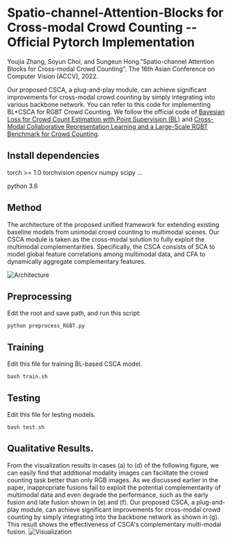 # Spatio-channel-Attention-Blocks for Cross-modal Crowd Counting -- Official Pytorch Implementation
Youjia Zhang, Soyun Choi, and Sungeun Hong."Spatio-channel Attention Blocks for Cross-modal Crowd Counting". The 16th Asian Conference on Computer Vision (ACCV), 2022.

Our proposed CSCA, a plug-and-play module, can achieve significant improvements for cross-modal crowd counting by simply integrating into various backbone network. You can refer to this code for implementing BL+CSCA for RGBT Crowd Counting. We follow the official code of [Bayesian Loss for Crowd Count Estimation with Point Supervision (BL)](https://github.com/ZhihengCV/Bayesian-Crowd-Counting) and [Cross-Modal Collaborative Representation Learning and a Large-Scale RGBT Benchmark for Crowd Counting](https://github.com/chen-judge/RGBTCrowdCounting).

## Install dependencies
torch >= 1.0
torchvision
opencv
numpy
scipy
...

python 3.6

## Method
The architecture of the proposed unified framework for extending existing baseline models from unimodal crowd counting to multimodal scenes. Our CSCA module is taken as the cross-modal solution to fully exploit the multimodal complementarities. Specifically, the CSCA consists of SCA to model global feature correlations among multimodal data, and CFA to dynamically aggregate complementary features.

![Architecture](https://github.com/zhangyj66/ACCV-2022-Spatio-channel-Attention-Blocks-for-Cross-modal-Crowd-Counting/blob/main/image/Architecture.jpg)

## Preprocessing

Edit the root and save path, and run this script:
```
python preprocess_RGBT.py
```


## Training
Edit this file for training BL-based CSCA model.
```
bash train.sh
```

## Testing
Edit this file for testing models.
```
bash test.sh
```

## Qualitative Results.
From the visualization results in cases (a) to (d) of the following figure, we can easily find that additional modality images can facilitate the crowd counting task better than only RGB images.  As we discussed earlier in the paper, inappropriate fusions fail to exploit the potential complementarity of multimodal data and even degrade the performance, such as the early fusion and late fusion shown in (e) and (f). Our proposed CSCA, a plug-and-play module, can achieve significant improvements for cross-modal crowd counting by simply integrating into the backbone network as shown in (g). This result shows the effectiveness of CSCA's complementary multi-modal fusion.
![Visualization](https://github.com/zhangyj66/ACCV-2022-Spatio-channel-Attention-Blocks-for-Cross-modal-Crowd-Counting/blob/main/image/Visualization.jpg)
